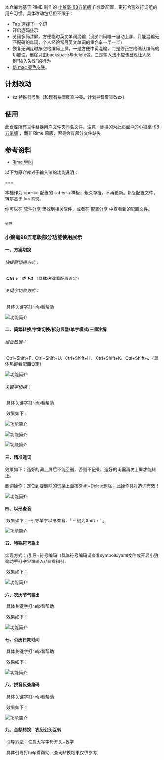 本仓库为基于 RIME 制作的 [小狼毫-98五笔版](http://98wb.ysepan.com/) 自修改配置，更符合喜欢打词组的用户习惯。具体改动包括但不限于：

- Tab 选择下一个词
- 开启逐码提示
- 关闭多码清屏，方便临时英文单词混输（没关四码唯一自动上屏，只能混输无匹配码的单词，个人经验常用英文单词的重合率一半一半）
- 恢复无词组时按空格编码上屏，一是方便中英混输，二是修正空格确认编码的功能性，删除只由backspace与delete做。三是输入法不应该出现让人感到“输入失效”的行为
- [仿 mac 亮色皮肤](https://github.com/NavisLab/rime-pifu)。

## 计划改动

- zz 特殊符号集（和现有拼音反查冲突。计划拼音反查改zx）

## 使用

此仓库所有文件替换用户文件夹同名文件。注意，替换的为[此页面中的小狼毫-98五笔版](http://98wb.ysepan.com/) ，而非 Rime 原版，否则会有部分文件缺失

## 参考资料

- [Rime Wiki](https://github.com/rime/home/wiki/CustomizationGuide#%E7%A9%BA%E7%A2%BC%E6%99%82%E6%8C%89%E7%A9%BA%E6%A0%BC%E9%8D%B5%E6%B8%85%E7%A9%BA%E8%BC%B8%E5%85%A5%E7%A2%BC)

以下为原仓库对于输入法的功能说明：

===

本档作为 opencc 配置的 schema 样板，永久存档，不再更新。新版配置文件，转部基于 lua 实现。

你可以在 [软件分享](https://github.com/yanhuacuo/98wubi-tables/tree/master/%E8%BE%93%E5%85%A5%E6%B3%95%E8%BD%AF%E4%BB%B6) 里找到相关软件，或者在 [配置分享](https://github.com/yanhuacuo/98wubi-weasel) 中查看新的配置文件。

````````````````````````````````

分界

`````````````````````````````````


### 小狼毫98五笔版部分功能使用展示

#### 一、方案切换

###### 快捷键切换方式：

​	 ***Ctrl + `*** 或 ***F4*** （具体热键看配置设定）

###### 	关键字切换方式：	

​	具体关键字打help看帮助

![功能简介](https://gitee.com/wubi98/weasel-98wb/raw/master/pic/01.png)

#### 二、简繁转换/字集切换/拆分显隐/单字模式/三重注解

###### 	组合热键：

​		Ctrl+Shift+F、Ctrl+Shift+U、Ctrl+Shift+H、	Ctrl+Shift+K、Ctrl+Shift+J（具体热键看配置设定）

![功能简介](https://gitee.com/wubi98/weasel-98wb/raw/master/pic/02.gif)

######	关键字切换：

​		具体关键字打help看帮助

​		效果如下：

![功能简介](https://gitee.com/wubi98/weasel-98wb/raw/master/pic/03-1.png)

![功能简介](https://gitee.com/wubi98/weasel-98wb/raw/master/pic/03-2.png)

![功能简介](https://gitee.com/wubi98/weasel-98wb/raw/master/pic/03-3.png)

#### 三、精准造词

​	效果如下：造好的词上屏后不能回删，否则不记录。造好的词需再次上屏才能转正。

​	删词操作：定位到要删除的词条上面按Shift+Delete删除，此操作只对造词有效！

![功能简介](https://gitee.com/wubi98/weasel-98wb/raw/master/pic/%E7%B2%BE%E5%87%86%E9%80%A0%E8%AF%8D.gif)

#### 四、以形查音

​	效果如下：~引导单字以形查音，「 ~ 键为Shift + ` 」

![功能简介](https://gitee.com/wubi98/weasel-98wb/raw/master/pic/%E4%BB%A5%E5%BD%A2%E6%9F%A5%E9%9F%B3.gif)

#### 五、特殊符号输出

​	实现方式：/引导+符号编码（具体符号编码请查看symbols.yaml文件或开启小狼毫助手打字界面输入//查看指引。

​	效果如下：

![功能简介](https://gitee.com/wubi98/weasel-98wb/raw/master/pic/%E7%AC%A6%E5%8F%B7.gif)

#### 六、农历节气输出

​		具体关键字打help看帮助

​		效果如下：

![功能简介](https://gitee.com/wubi98/weasel-98wb/raw/master/pic/%E8%8A%82%E6%B0%94.png)

#### 七、公历日期时间

​		具体关键字打help看帮助

​		效果如下：

![功能简介](https://gitee.com/wubi98/weasel-98wb/raw/master/pic/%E6%97%B6%E9%97%B4.png)

#### 八、拼音反查编码

​		具体关键字打help看帮助

​		效果如下：

![功能简介](https://gitee.com/wubi98/weasel-98wb/raw/master/pic/%E6%8B%BC%E9%9F%B30.gif)

#### 九、金额转换｜农历公历互转

​		引导方法：任意大写字母开头+数字

​		具体引导打help看帮助（查询转换结果仅供参考）
